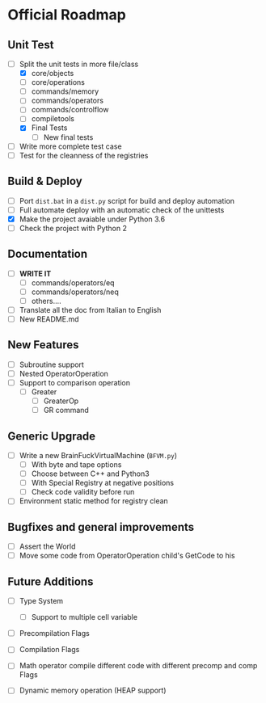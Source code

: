 # Official Roadmap
## Unit Test
- [ ] Split the unit tests in more file/class
    - [x] core/objects
    - [ ] core/operations
    - [ ] commands/memory
    - [ ] commands/operators
    - [ ] commands/controlflow
    - [ ] compiletools
    - [x] Final Tests
        - [ ] New final tests
- [ ] Write more complete test case
- [ ] Test for the cleanness of the registries
## Build & Deploy
- [ ] Port `dist.bat` in a `dist.py` script for build and deploy automation
- [ ] Full automate deploy with an automatic check of the unittests
- [x] Make the project avaiable under Python 3.6
- [ ] Check the project with Python 2
## Documentation
- [ ] **WRITE IT**
    - [ ] commands/operators/eq
    - [ ] commands/operators/neq
    - [ ] others....
- [ ] Translate all the doc from Italian to English
- [ ] New README.md
## New Features
- [ ] Subroutine support
- [ ] Nested OperatorOperation
- [ ] Support to comparison operation
    - [ ] Greater
        - [ ] GreaterOp
        - [ ] GR command
## Generic Upgrade
- [ ] Write a new BrainFuckVirtualMachine (`BFVM.py`)
    - [ ] With byte and tape options
    - [ ] Choose between C++ and Python3
    - [ ] With Special Registry at negative positions
    - [ ] Check code validity before run
- [ ] Environment static method for registry clean
## Bugfixes and general improvements
- [ ] Assert the World
- [ ] Move some code from OperatorOperation child's GetCode to his
## Future Additions
- [ ] Type System
    - [ ] Support to multiple cell variable
- [ ] Precompilation Flags
- [ ] Compilation Flags
- [ ] Math operator compile different code with different precomp and comp Flags
- [ ] Dynamic memory operation (HEAP support)

